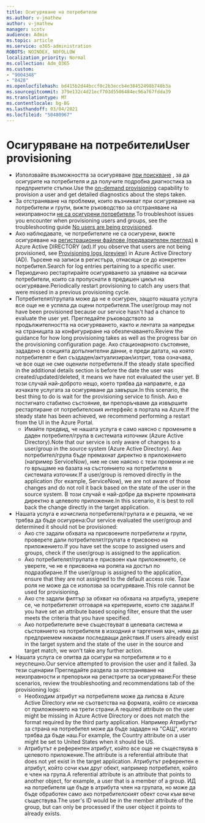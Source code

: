 ```yaml
---
title: Осигуряване на потребители
ms.author: v-jmathew
author: v-jmathew
manager: scotv
audience: Admin
ms.topic: article
ms.service: o365-administration
ROBOTS: NOINDEX, NOFOLLOW
localization_priority: Normal
ms.collection: Adm_O365
ms.custom:
- "9004348"
- "8428"
ms.openlocfilehash: bd415b2d44bccf0c2b3eccb4e38452498b748b3a
ms.sourcegitcommit: 379e132c4d21ecf703d5506484ec96a767fdda39
ms.translationtype: MT
ms.contentlocale: bg-BG
ms.lasthandoff: 03/04/2021
ms.locfileid: "50480967"
---
```

# <a name="user-provisioning"></a><span data-ttu-id="6797b-102">Осигуряване на потребители</span><span class="sxs-lookup"><span data-stu-id="6797b-102">User provisioning</span></span>

- <span data-ttu-id="6797b-103">Използвайте възможността за осигуряване [при поискване](https://docs.microsoft.com/azure/active-directory/app-provisioning/provision-on-demand) , за да осигурите на потребителя и да получите подробна диагностика за предприетите стъпки.</span><span class="sxs-lookup"><span data-stu-id="6797b-103">Use the [on-demand provisioning](https://docs.microsoft.com/azure/active-directory/app-provisioning/provision-on-demand) capability to provision a user and get detailed diagnostics about the steps taken.</span></span>
- <span data-ttu-id="6797b-104">За отстраняване на проблеми, които възникват при осигуряване на потребители и групи, вижте ръководство за отстраняване на неизправности [не са осигурени потребители](https://docs.microsoft.com/azure/active-directory/app-provisioning/application-provisioning-config-problem-no-users-provisioned).</span><span class="sxs-lookup"><span data-stu-id="6797b-104">To troubleshoot issues you encounter when provisioning users and groups, see the troubleshooting guide [No users are being provisioned](https://docs.microsoft.com/azure/active-directory/app-provisioning/application-provisioning-config-problem-no-users-provisioned).</span></span>
- <span data-ttu-id="6797b-105">Ако наблюдавате, че потребителите не са осигурени, вижте осигуряване на [регистрационни файлове (предварителен преглед)](https://docs.microsoft.com/azure/active-directory/reports-monitoring/concept-provisioning-logs) в Azure Active DIRECTORY (ad).</span><span class="sxs-lookup"><span data-stu-id="6797b-105">If you observe that users are not being provisioned, see [Provisioning logs (preview)](https://docs.microsoft.com/azure/active-directory/reports-monitoring/concept-provisioning-logs) in Azure Active Directory (AD).</span></span> <span data-ttu-id="6797b-106">Търсене на записи в регистъра, отнасящи се до конкретен потребител.</span><span class="sxs-lookup"><span data-stu-id="6797b-106">Search for log entries pertaining to a specific user.</span></span>
- <span data-ttu-id="6797b-107">Периодично рестартирайте осигуряването за улавяне на всички потребители, които са пропуснати в предишен цикъл на осигуряване.</span><span class="sxs-lookup"><span data-stu-id="6797b-107">Periodically restart provisioning to catch any users that were missed in a previous provisioning cycle.</span></span>
- <span data-ttu-id="6797b-108">Потребителят/групата може да не е осигурен, защото нашата услуга все още не е успяла да оцени потребителя.</span><span class="sxs-lookup"><span data-stu-id="6797b-108">The user/group may not have been provisioned because our service hasn't had a chance to evaluate the user yet.</span></span> <span data-ttu-id="6797b-109">Прегледайте ръководството за продължителността на осигуряването, както и лентата за напредък на страницата за конфигуриране на обезпечаването.</span><span class="sxs-lookup"><span data-stu-id="6797b-109">Review the guidance for how long provisioning takes as well as the progress bar on the provisioning configuration page.</span></span> <span data-ttu-id="6797b-110">Ако стационарното състояние, зададено в секцията допълнителни данни, е преди датата, на която потребителят е бил създаден/актуализиран/изтрит, това означава, че все още не сме оценили потребителя.</span><span class="sxs-lookup"><span data-stu-id="6797b-110">If the steady state specified in the additional details section is before the date the user was created/updated/deleted, it means we have not evaluated the user yet.</span></span> <span data-ttu-id="6797b-111">В този случай най-доброто нещо, което трябва да направите, е да изчакате услугата за осигуряване да завърши.</span><span class="sxs-lookup"><span data-stu-id="6797b-111">In this scenario, the best thing to do is wait for the provisioning service to finish.</span></span> <span data-ttu-id="6797b-112">Ако е постигнато стабилно състояние, ви препоръчваме да извършите рестартиране от потребителския интерфейс в портала на Azure.</span><span class="sxs-lookup"><span data-stu-id="6797b-112">If the steady state has been achieved, we recommend performing a restart from the UI in the Azure Portal.</span></span>
  - <span data-ttu-id="6797b-113">Имайте предвид, че нашата услуга е само наясно с промените в даден потребител/група в системата източник (Azure Active Directory).</span><span class="sxs-lookup"><span data-stu-id="6797b-113">Note that our service is only aware of changes to a user/group in the source system (Azure Active Directory).</span></span> <span data-ttu-id="6797b-114">Ако потребител/група бъде премахнат директно в приложението (например ServiceNow), ние не сме наясно с тези промени и не го връщаме на базата на състоянието на потребителя в системата източник.</span><span class="sxs-lookup"><span data-stu-id="6797b-114">If a user/group is removed directly in the application (for example, ServiceNow), we are not aware of those changes and do not roll it back based on the state of the user in the source system.</span></span> <span data-ttu-id="6797b-115">В този случай е най-добре да върнете промяната директно в целевото приложение.</span><span class="sxs-lookup"><span data-stu-id="6797b-115">In this scenario, it is best to roll back the change directly in the target application.</span></span>
- <span data-ttu-id="6797b-116">Нашата услуга е изчислила потребителя/групата и е решила, че не трябва да бъде осигурена:</span><span class="sxs-lookup"><span data-stu-id="6797b-116">Our service evaluated the user/group and determined it should not be provisioned:</span></span>
  - <span data-ttu-id="6797b-117">Ако сте задали обхвата на присвоените потребители и групи, проверете дали потребителят/групата е присвоено на приложението.</span><span class="sxs-lookup"><span data-stu-id="6797b-117">If you have set the scope to assigned users and groups, check if the user/group is assigned to the application.</span></span>
  - <span data-ttu-id="6797b-118">Ако потребителят/групата е присвоен към приложението, се уверете, че не е присвоена на ролята на достъп по подразбиране.</span><span class="sxs-lookup"><span data-stu-id="6797b-118">If the user/group is assigned to the application, ensure that they are not assigned to the default access role.</span></span> <span data-ttu-id="6797b-119">Тази роля не може да се използва за осигуряване.</span><span class="sxs-lookup"><span data-stu-id="6797b-119">This role cannot be used for provisioning.</span></span>
  - <span data-ttu-id="6797b-120">Ако сте задали филтър за обхват на обхвата на атрибута, уверете се, че потребителят отговаря на критериите, които сте задали.</span><span class="sxs-lookup"><span data-stu-id="6797b-120">If you have set an attribute based scoping filter, ensure that the user meets the criteria that you have specified.</span></span>
  - <span data-ttu-id="6797b-121">Ако потребителите вече съществуват в целевата система и състоянието на потребителя в изходния и таргетния мач, няма да предприемем никакви последващи действия.</span><span class="sxs-lookup"><span data-stu-id="6797b-121">If users already exist in the target system and the state of the user in the source and target match, we won't take any further action.</span></span>
- <span data-ttu-id="6797b-122">Нашата услуга се опитва да осигури на потребителя и то е неуспешно.</span><span class="sxs-lookup"><span data-stu-id="6797b-122">Our service attempted to provision the user and it failed.</span></span> <span data-ttu-id="6797b-123">За тези сценарии Прегледайте раздела за отстраняване на неизправности и препоръки на регистрите за осигуряване:</span><span class="sxs-lookup"><span data-stu-id="6797b-123">For these scenarios, review the troubleshooting and recommendations tab of the provisioning logs:</span></span>
  - <span data-ttu-id="6797b-124">Необходим атрибут на потребителя може да липсва в Azure Active Directory или не съответства на формата, който се изисква от приложението на трети страни.</span><span class="sxs-lookup"><span data-stu-id="6797b-124">A required attribute on the user might be missing in Azure Active Directory or does not match the format required by the third party application.</span></span> <span data-ttu-id="6797b-125">Например Атрибутът за страна на потребител може да бъде зададен на "САЩ", когато трябва да бъде наш.</span><span class="sxs-lookup"><span data-stu-id="6797b-125">For example, the Country attribute on a user might be set to United States when it should be US.</span></span>
  - <span data-ttu-id="6797b-126">Атрибутът е референтен атрибут, който все още не съществува в целевото приложение.</span><span class="sxs-lookup"><span data-stu-id="6797b-126">The attribute is a referential attribute that does not yet exist in the target application.</span></span> <span data-ttu-id="6797b-127">Атрибутът референтен е атрибут, който сочи към друг обект, например потребител, който е член на група.</span><span class="sxs-lookup"><span data-stu-id="6797b-127">A referential attribute is an attribute that points to another object, for example, a user that is a member of a group.</span></span> <span data-ttu-id="6797b-128">ИД на потребителя ще бъде в атрибута член на групата, но може да бъде обработен само ако потребителският обект сочи към вече съществува.</span><span class="sxs-lookup"><span data-stu-id="6797b-128">The user's ID would be in the member attribute of the group, but can only be processed if the user object it points to already exists.</span></span>
